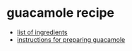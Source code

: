 # guacamole recipe
- [list of ingredients](ingredients.txt)
- [instructions for preparing guacamole](instructions.txt)

